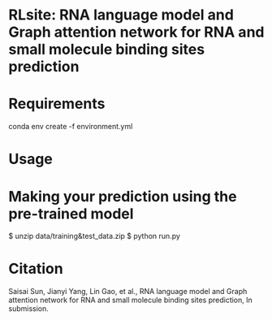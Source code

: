 # RLsite: RNA language model and Graph attention network for RNA and small molecule binding sites prediction


# Requirements

conda env create -f environment.yml

# Usage

# Making your prediction using the pre-trained model 

$ unzip data/training&test_data.zip
$ python run.py

# Citation
Saisai Sun, Jianyi Yang, Lin Gao, et al., RNA language model and Graph attention network for RNA and small molecule binding sites prediction, In submission.
